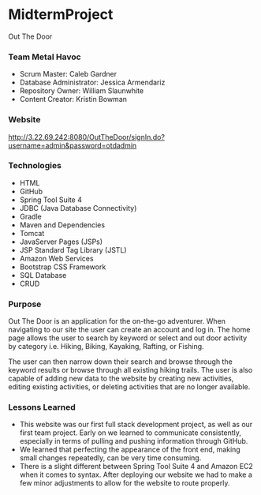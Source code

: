 # MidtermProject
Out The Door

### Team Metal Havoc
- Scrum Master: Caleb Gardner
- Database Administrator: Jessica Armendariz
- Repository Owner: William Slaunwhite
- Content Creator: Kristin Bowman

### Website
http://3.22.69.242:8080/OutTheDoor/signIn.do?username=admin&password=otdadmin

### Technologies
- HTML
- GitHub
- Spring Tool Suite 4
- JDBC (Java Database Connectivity)
- Gradle
- Maven and Dependencies
- Tomcat
- JavaServer Pages (JSPs)
- JSP Standard Tag Library (JSTL)
- Amazon Web Services
- Bootstrap CSS Framework
- SQL Database
- CRUD

### Purpose
Out The Door is an application for the on-the-go adventurer. When navigating to our site the user can create an account and log in. The home page allows the user to search by keyword or select and out door activity by category i.e. Hiking, Biking, Kayaking, Rafting, or Fishing.

The user can then narrow down their search and browse through the keyword results or browse through all existing hiking trails. The user is also capable of adding new data to the website by creating new activities, editing existing activities, or deleting activities that are no longer available.

### Lessons Learned
- This website was our first full stack development project, as well as our first team project. Early on we learned to communicate consistently, especially in terms of pulling and pushing information through GitHub.
- We learned that perfecting the appearance of the front end, making small changes repeatedly, can be very time consuming. 
- There is a slight different between Spring Tool Suite 4 and Amazon EC2 when it comes to syntax. After deploying our website we had to make a few minor adjustments to allow for the website to route properly.
